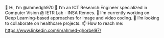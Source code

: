 👋 Hi, I’m @ahmedgh970
👀 I’m an ICT Research Engineer specialized in Computer Vision @ IETR Lab - INSA Rennes.
🌱 I’m currently working on Deep Learning-based approaches for image and video coding.
💞️ I’m looking to collaborate on healthcare projects.
📫 How to reach me: https://www.linkedin.com/in/ahmed-ghorbel97/

<!---
ahmedgh970/ahmedgh970 is a ✨ special ✨ repository because its `README.md` (this file) appears on your GitHub profile.
You can click the Preview link to take a look at your changes.
--->
